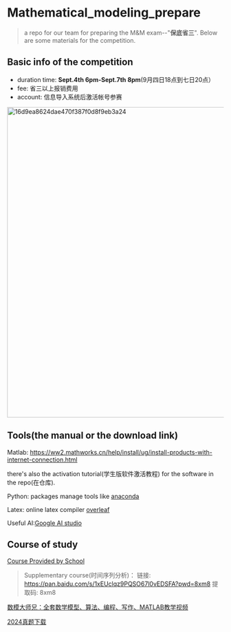 # Mathematical_modeling_prepare
> a repo for our team for preparing the M&M exam--"**保底省三**".
> Below are some materials for the competition.

## Basic info of the competition

* duration time: **Sept.4th 6pm-Sept.7th 8pm**(9月四日18点到七日20点）
* fee: 省三以上报销费用
* account: 信息导入系统后激活帐号参赛
<img width="2342" height="720" alt="16d9ea8624dae470f387f0d8f9eb3a24" src="https://github.com/user-attachments/assets/ee4e185b-0b6f-4c24-b1e8-92f841e8b453" />

## Tools(the manual or the download link)

Matlab: https://ww2.mathworks.cn/help/install/ug/install-products-with-internet-connection.html

there's also the activation tutorial(学生版软件激活教程) for the software in the repo(在仓库).

Python: packages manage tools like [anaconda](https://www.anaconda.com/download)

Latex: online latex compiler [overleaf](
https://www.overleaf.com/learn/latex/Learn_LaTeX_in_30_minutes#What_is_LaTeX?)

Useful AI:[Google AI studio](https://aistudio.google.com/prompts/new_chat)

## Course of study
[Course Provided by School](https://docs.qq.com/doc/DREhaTVB1Rk5haEJa)

> Supplementary course(时间序列分析)：
> 链接: https://pan.baidu.com/s/1xEUclqz9PQSO67l0vEDSFA?pwd=8xm8 提取码: 8xm8

[数模大师兄：全套数学模型、算法、编程、写作、MATLAB教学视频](https://www.bilibili.com/video/BV1p14y1U7Nr/?share_source=copy_web&vd_source=c6dacd63935668fa4857babf8c2f185d)

[2024真题下载](https://www.mcm.edu.cn/html_cn/node/a0c1fb5c31d43551f08cd8ad16870444.html)


